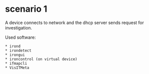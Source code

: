 scenario 1
==========
A device connects to network and the dhcp server sends request for investigation.

Used software:

	* irond
	* irondetect
	* irongui
	* ironcontrol (on virtual device)
	* ifmapcli
	* VisITMeta